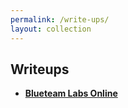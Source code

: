 ```yaml
---
permalink: /write-ups/
layout: collection
---
```

## Writeups
- **[Blueteam Labs Online](/write-ups/btlo)**
